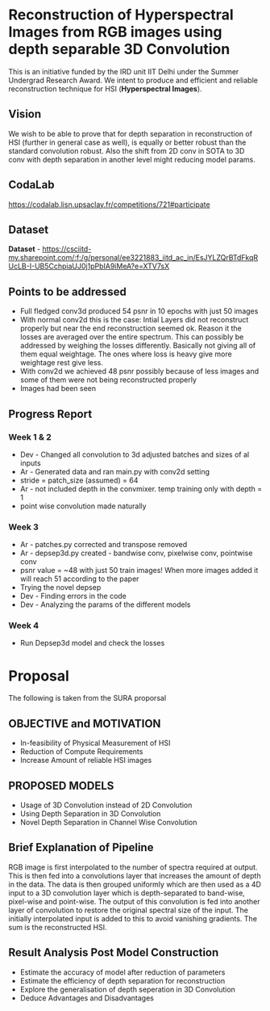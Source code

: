 # Reconstruction of Hyperspectral Images from RGB images using depth separable 3D Convolution
This is an initiative funded by the IRD unit IIT Delhi under the Summer Undergrad Research Award. We intent to produce and efficient and reliable reconstruction technique for HSI (**Hyperspectral Images**).

## Vision

We wish to be able to prove that for depth separation in reconstruction of HSI (further in general case as well), is equally or better robust than the standard convolution robust. Also the shift from 2D conv in SOTA to 3D conv with depth separation in another level might reducing model params.

## CodaLab 

https://codalab.lisn.upsaclay.fr/competitions/721#participate

## Dataset

**Dataset** - https://csciitd-my.sharepoint.com/:f:/g/personal/ee3221883_iitd_ac_in/EsJYLZQrBTdFkqRUcLB-I-UB5CchpiaUJ0j1pPbIA9iMeA?e=XTV7sX

## Points to be addressed 

- Full fledged conv3d produced 54 psnr in 10 epochs with just 50 images
- With normal conv2d this is the case: Intial Layers did not reconstruct properly but near the end reconstruction seemed ok. Reason it the losses are averaged over the entire spectrum. This can possibly be addressed by weighing the losses differently. Basically not giving all of them equal weightage. The ones where loss is heavy give more weightage rest give less.
- With conv2d we achieved 48 psnr possibly because of less images and some of them were not being reconstructed properly
- Images had been seen


## Progress Report

### Week 1 & 2

  - Dev - Changed all convolution to 3d adjusted batches and sizes of al inputs
  - Ar - Generated data and ran main.py with conv2d setting
  - stride = patch_size (assumed) = 64
  - Ar - not included depth in the convmixer. temp training only with depth = 1
  - point wise convolution made naturally

### Week 3

  - Ar - patches.py corrected and transpose removed
  - Ar - depsep3d.py created - bandwise conv, pixelwise conv, pointwise conv
  - psnr value = ~48 with just 50 train images! When more images added it will reach 51 according to the paper
  - Trying the novel depsep
  - Dev - Finding errors in the code
  - Dev - Analyzing the params of the different models

### Week 4
  - Run Depsep3d model and check the losses

# Proposal 
The following is taken from the SURA proporsal 
## OBJECTIVE and MOTIVATION

- In-feasibility of Physical Measurement of HSI
- Reduction of Compute Requirements
- Increase Amount of reliable HSI images

## PROPOSED MODELS

- Usage of 3D Convolution instead of 2D Convolution
- Using Depth Separation in 3D Convolution
- Novel Depth Separation in Channel Wise Convolution

## Brief Explanation of Pipeline

RGB image is first interpolated to the number of spectra required at output. This is then fed into a convolutions layer that increases the amount of depth in the data. The data is then grouped uniformly which are then used as a 4D input to a 3D convolution layer which is depth-separated to band-wise, pixel-wise and point-wise. The output of this convolution is fed into another layer of convolution to restore the original spectral size of the input. The initially interpolated input is added to this to avoid vanishing gradients. The sum is the reconstructed HSI.

## Result Analysis Post Model Construction

- Estimate the accuracy of model after reduction of parameters
- Estimate the efficiency of depth separation for reconstruction
- Explore the generalisation of depth seperation in 3D Convolution
- Deduce Advantages and Disadvantages


